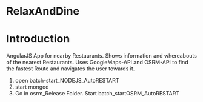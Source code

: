 # RelaxAndDine

# Introduction

AngularJS App for nearby Restaurants. Shows information and whereabouts of the nearest Restaurants. Uses GoogleMaps-API and OSRM-API to find the fastest Route and navigates the user towards it.


1. open batch-start_NODEJS_AutoRESTART
2. start mongod
3. Go in osrm_Release Folder. Start batch_startOSRM_AutoRESTART
